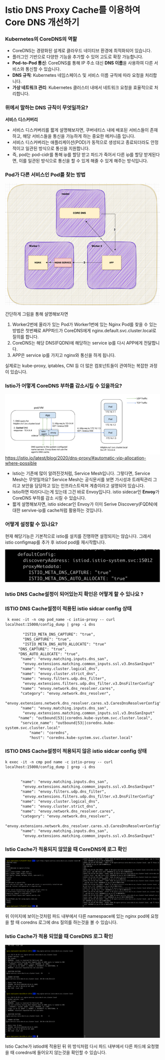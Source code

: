 # Istio DNS Proxy Cache를 이용하여 Core DNS 개선하기 



### Kubernetes의 CoreDNS의 역할
- CoreDNS는 경량화된 설계로 클라우드 네이티브 환경에 최적화되어 있습니다.
- 플러그인 기반으로 다양한 기능을 추가할 수 있어 고도로 확장 가능합니다.
- **Pod-to-Pod 통신**: CoreDNS를 통해 IP 주소 대신 **DNS 이름**을 사용하여 다른 서비스와 통신할 수 있습니다.
- **DNS 규칙**: Kubernetes 네임스페이스 및 서비스 이름 규칙에 따라 요청을 처리합니다.
- **가상 네트워크 관리**: Kubernetes 클러스터 내에서 네트워크 요청을 효율적으로 처리합니다.


### 위에서 말하는 DNS 규칙이 무엇일까요?
**서비스 디스커버리**
- 서비스 디스커버리를 짧게 설명해보자면, 쿠버네티스 내에 배포된 서비스들이 존재하고, 해당 서비스들을 통신을 가능하게 하는 중요한 메커니즘 입니다.
- 서비스 디스커버리는 애플리케이션(POD)가 동적으로 생성되고 종료되더라도 안정적이고 일관된 방식으로 통신을 지원합니다. 
- 즉, pod는 pod-cidr를 통해 ip를 할당 받고 파드가 죽어서 다른 ip를 할당 받게된다면, 이를 일관된 방식으로 통신을 할 수 있게 해줄 수 있게 해주는 방식입니다. 


### Pod가 다른 서비스인 Pod를 찾는 방법

![img.png](img.png)


간단하게 그림을 통해 설명해보자면
1. Worker2번에 올라가 있는 Pod가 Worker1번에 있는 Nginx Pod를 찾을 수 있는 방법은 첫번째로 APP파드가 CoreDNS에게 nginx.default.svc.cluster.local로 질의를 합니다.
  2. CoreDNS는 해당 DNS(FQDN)에 해당하는 service ip를 다시 APP에게 전달합니다.
  3. APP은 service ip를 가지고 nginx와 통신을 하게 됩니다. 

실제로는 kube-proxy, iptables, CNI 등 더 많은 컴포넌트들이 관여하는 복잡한 과정이 있습니다. 


### Istio가 어떻게 CoreDNS 부하를 감소시킬 수 있을까요?

![img_1.png](img_1.png)https://istio.io/latest/blog/2020/dns-proxy/#automatic-vip-allocation-where-possible

- Istio는 기존에 많이 알려진것처럼, Service Mesh입니다. 그렇다면, Service Mesh는 무엇일까요? Service Mesh는 공식문서를 보면 가시성과 트래픽관리 그리고 보안을 담당하고 있는 인프라스트럭쳐 계층이라고 설명되어 있습니다. 
- Istio하면 따라다니는게 있는데 그건 바로 Envoy입니다.  istio sidecar인 **Envoy**가 CoreDNS 부하를 감소 시킬 수 있습니다.
- 짧게 설명해보자면, istio sidecar인 Envoy가 이미 Serive Discovery(FQDN)에 대한 servive-ip를 cache처럼 활용하는 것입니다.


### 어떻게 설정할 수 있나요? 
현재 해당기능은 기본적으로 istio를 설치를 진행하면 설정되지는 않습니다. 그래서 istio configmap를 추가 후 istiod pod를 재시작합니다.

![img_2.png](img_2.png)


### Istio DNS Cache설정이 되어있는지 확인은 어떻게 할 수 있나요 ? 

### ISTIO DNS Cache설정이 적용된 istio sidcar config 상태
```shell
 k exec -it -n cmp pod_name -c istio-proxy -- curl localhost:15000/config_dump | grep -i dns
 
        "ISTIO_META_DNS_CAPTURE": "true",
        "DNS_CAPTURE": "true",
        "ISTIO_META_DNS_AUTO_ALLOCATE": "true"
      "DNS_CAPTURE": "true",
      "DNS_AUTO_ALLOCATE": "true",
       "name": "envoy.matching.inputs.dns_san",
        "envoy.extensions.matching.common_inputs.ssl.v3.DnsSanInput"
       "name": "envoy.cluster.logical_dns",
       "name": "envoy.cluster.strict_dns",
       "name": "envoy.filters.udp.dns_filter",
        "envoy.extensions.filters.udp.dns_filter.v3.DnsFilterConfig"
       "name": "envoy.network.dns_resolver.cares",
       "category": "envoy.network.dns_resolver",
        "envoy.extensions.network.dns_resolver.cares.v3.CaresDnsResolverConfig"
       "name": "envoy.matching.inputs.dns_san",
        "envoy.extensions.matching.common_inputs.ssl.v3.DnsSanInput"
      "name": "outbound|53||coredns.kube-system.svc.cluster.local",
       "service_name": "outbound|53||coredns.kube-system.svc.cluster.local"
           "name": "coredns",
           "host": "coredns.kube-system.svc.cluster.local"
```
### ISTIO DNS Cache설정이 적용되지 않은 istio sidcar config 상태

```shell
k exec -it -n cmp pod name -c istio-proxy -- curl localhost:15000/config_dump | grep -i dns


       "name": "envoy.matching.inputs.dns_san",
        "envoy.extensions.matching.common_inputs.ssl.v3.DnsSanInput"
       "name": "envoy.filters.udp.dns_filter",
        "envoy.extensions.filters.udp.dns_filter.v3.DnsFilterConfig"
       "name": "envoy.cluster.logical_dns",
       "name": "envoy.cluster.strict_dns",
       "name": "envoy.network.dns_resolver.cares",
       "category": "envoy.network.dns_resolver",
        "envoy.extensions.network.dns_resolver.cares.v3.CaresDnsResolverConfig"
       "name": "envoy.matching.inputs.dns_san",
        "envoy.extensions.matching.common_inputs.ssl.v3.DnsSanInput"
```


### Istio Cache가 적용되지 않았을 때 CoreDNS에 로그 확인

![img_3.png](img_3.png)

위 이미지에 보이는것처럼 파드 내부에서 다른 namespace에 있는 nginx pod에 요청을 할 때 coredns 로그에 dns 질의를 하는것을 볼 수 있습니다.


### Istio Cache가 적용 되었을 때 CoreDNS 로그 확인

![img_4.png](img_4.png)

Istio Cache가 istiod에 적용된 뒤 위 방식처럼 다시 파드 내부에서 다른 파드에 요청했을 때 coredns에 들어오지 않는것을 확인할 수 있습니다. 



